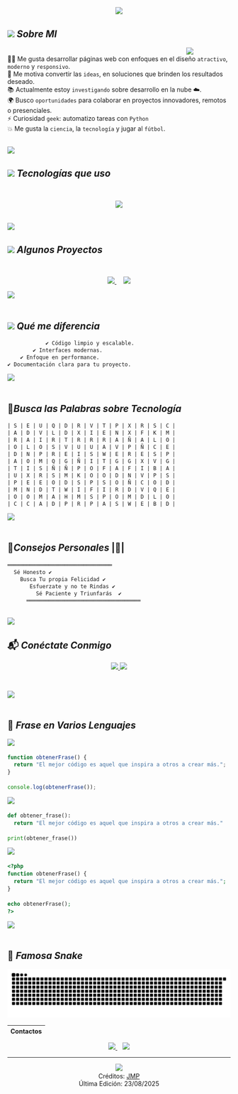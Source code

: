 <p align="center">
  <a href="#"><img src="https://readme-typing-svg.herokuapp.com font=Time+New+Roman&color=%23C8BE25&size=30&center=true&vCenter=true&width=600&height=100&lines=Bienvenidos!+Soy+Juan+Manuel..&hearts;+;Desarrollador-Web+Full-Stack;...(❁´◡`❁)"></a>
</p>

## <img src="https://github.com/7oSkaaa/7oSkaaa/blob/main/Images/about_me.gif" width="50px">&nbsp;***Sobre MI***
<picture> <img align="right" src="https://github.com/7oSkaaa/7oSkaaa/blob/main/Images/Right_Side.gif?raw=true" width = 100px></picture>
   <br>
  👨‍💻 Me gusta desarrollar páginas web con enfoques en el diseño `atractivo`, `moderno` y `responsivo`.<br>
  🎯 Me motiva convertir las `ideas`, en soluciones que brinden los resultados deseado.<br>
  📚 Actualmente estoy `investigando` sobre desarrollo en la nube ☁️.<br>
  🌍 Busco `oportunidades` para colaborar en proyectos innovadores, remotos o presenciales.<br>
  ⚡ Curiosidad `geek`: automatizo tareas con `Python`<br>
  💥 Me gusta la `ciencia`, la `tecnología` y jugar al `fútbol`.
  <br><br>
  
<img src="https://user-images.githubusercontent.com/73097560/115834477-dbab4500-a447-11eb-908a-139a6edaec5c.gif"><br>


## <img src="https://media2.giphy.com/media/QssGEmpkyEOhBCb7e1/giphy.gif?cid=ecf05e47a0n3gi1bfqntqmob8g9aid1oyj2wr3ds3mg700bl&rid=giphy.gif" width="50px">&nbsp;***Tecnologías que uso***
 <br>
<p align="center">
  <img src="https://skillicons.dev/icons?i=html,css,js,php,laravel,mysql,java,python,bootstrap,git,github,vscode,visual" />
</p>
<br>
<img src="https://user-images.githubusercontent.com/73097560/115834477-dbab4500-a447-11eb-908a-139a6edaec5c.gif">

## <img src="https://github.com/7oSkaaa/7oSkaaa/blob/main/Images/IDEs.gif?" width="50px">&nbsp;***Algunos Proyectos***
<br>

<p align="center">
  <a href="https://github.com/Juan-Manuel-JMP/JavaScript-Creador_de_tareas">
    <img src="https://github-readme-stats.vercel.app/api/pin/?username=Juan-Manuel-JMP&repo=JavaScript-Creador_de_tareas&theme=radical&hide_border=true&layout=compact" />
  </a>
  &nbsp;&nbsp;&nbsp;
  <a href="https://github.com/Juan-Manuel-JMP/JavaScript-Ahorcado">
    <img src="https://github-readme-stats.vercel.app/api/pin/?username=Juan-Manuel-JMP&repo=JavaScript-Ahorcado&theme=radical&hide_border=true&layout=compact" />
  </a>
</p>

<img src="https://user-images.githubusercontent.com/73097560/115834477-dbab4500-a447-11eb-908a-139a6edaec5c.gif"><br><br>

## <img src="https://media.giphy.com/media/ObNTw8Uzwy6KQ/giphy.gif" width="30px">&nbsp;***Qué me diferencia***
```
			✔️ Código limpio y escalable.  
		✔️ Interfaces modernas.  
	✔️ Enfoque en performance.  
✔️ Documentación clara para tu proyecto.

```
<img src="https://user-images.githubusercontent.com/73097560/115834477-dbab4500-a447-11eb-908a-139a6edaec5c.gif"><br><br>

## 🔎***Busca las Palabras sobre Tecnología***

	| S | E | U | Q | D | R | V | T | P | X | R | S | C |
	| A | D | V | L | D | X | I | E | N | X | F | K | M | 
	| R | A | I | R | T | R | R | R | A | Ñ | A | L | O | 
	| O | L | O | S | V | U | U | A | V | P | Ñ | C | E |
	| D | N | P | R | E | I | S | W | E | R | E | S | P | 
	| A | O | M | Q | G | Ñ | I | T | G | G | X | V | G |
	| T | I | S | Ñ | Ñ | P | O | F | A | F | I | B | A |
	| U | X | R | S | M | K | O | O | D | N | V | P | S |
	| P | E | E | O | D | S | P | S | O | Ñ | C | O | D | 
	| M | N | D | T | W | I | F | I | R | D | V | Q | E |   
	| O | O | M | A | H | M | S | P | O | M | D | L | O | 
	| C | C | A | D | P | R | P | A | S | W | E | B | D | 


<img src="https://user-images.githubusercontent.com/73097560/115834477-dbab4500-a447-11eb-908a-139a6edaec5c.gif"><br><br>

## 🎯***Consejos Personales*** |💚|

    ═════════════════════════════════
	  Sé Honesto ✔️
		Busca Tu propia Felicidad ✔️
		   Esfuerzate y no te Rindas ✔️
			 Sé Paciente y Triunfarás  ✔️
		  ════════════════════════════════════
<br>
<img src="https://user-images.githubusercontent.com/73097560/115834477-dbab4500-a447-11eb-908a-139a6edaec5c.gif">
<br>

##   📬 ***Conéctate Conmigo*** 

<p align="center">
  <a href="mailto:jm.juanma.777@gmail.com">
    <img src="https://img.shields.io/badge/Juan%20Manuel-Email-red?style=for-the-badge&logo=gmail">
  </a>
  
  <a href="https://github.com/Juan-Manuel-JMP">
    <img src="https://img.shields.io/badge/Juan%20Manuel-Portfolio-success?style=for-the-badge&logo=github">
  </a>
</p>
</div>

<br>

<img src="https://user-images.githubusercontent.com/73097560/115834477-dbab4500-a447-11eb-908a-139a6edaec5c.gif"><br><br>

## 📑 ***Frase en Varios Lenguajes***
<img src="https://skillicons.dev/icons?i=js" /> 
   
 ```js
function obtenerFrase() {
   return "El mejor código es aquel que inspira a otros a crear más.";
}

console.log(obtenerFrase());
```

<img src="https://skillicons.dev/icons?i=python" /> 

```python
def obtener_frase():
  return "El mejor código es aquel que inspira a otros a crear más."

print(obtener_frase())
```
<img src="https://skillicons.dev/icons?i=php" /> 

```php
<?php
function obtenerFrase() {
  return "El mejor código es aquel que inspira a otros a crear más.";
}

echo obtenerFrase();
?>
```

<img src="https://user-images.githubusercontent.com/73097560/115834477-dbab4500-a447-11eb-908a-139a6edaec5c.gif"><br><br>

## 🐍 ***Famosa Snake***

<p align = "center">
	<img src = "https://github.com/7oSkaaa/7oSkaaa/blob/output/github-contribution-grid-snake.svg?" alt = "Snake Game"/>
</p>

<div align="Center">

| Contactos |
|----------|

<a href="mailto:jm.juanma.777@gmail.com">
  <img src="https://skillicons.dev/icons?i=gmail" width="32"/>
</a>
&nbsp;&nbsp;
<a href="https://wa.me/" target="_blank">
  <img src="https://img.icons8.com/color/48/000000/whatsapp--v1.png" width="32"/>
</a>


------

<!-- Footer animado -->

<p align="center">
  <img src="https://capsule-render.vercel.app/api?type=waving&color=0d47a1,42a5f5&height=120&section=footer"/>  
  <br>
  Créditos: <a href="https://github.com/Juan-Manuel-JMP/">JMP</a>  
  <br>
  Última Edición: 23/08/2025
</p>
</div>
